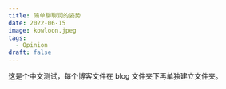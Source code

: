 ```yaml
---
title: 简单聊聊润的姿势
date: 2022-06-15
image: kowloon.jpeg
tags:
  - Opinion
draft: false
---
```


这是个中文测试，每个博客文件在 blog 文件夹下再单独建立文件夹。
